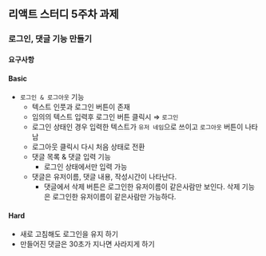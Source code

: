 ## 리액트 스터디 5주차 과제
### 로그인, 댓글 기능 만들기
#### 요구사항
#### Basic
- `로그인 & 로그아웃` 기능
    - 텍스트 인풋과 로그인 버튼이 존재
    - 임의의 텍스트 입력후 로그인 버튼 클릭시 ⇒ `로그인`
    - 로그인 상태인 경우 입력한 텍스트가 `유저 네임`으로 쓰이고 `로그아웃` 버튼이 나타남
    - 로그아웃 클릭시 다시 처음 상태로 전환
    - 댓글 목록 & 댓글 입력 기능
      - 로그인 상태에서만 입력 가능
    - 댓글은 유저이름, 댓글 내용, 작성시간이 나타난다.
      - 댓글에서 삭제 버튼은 로그인한 유저이름이 같은사람만 보인다. 삭제 기능은 로그인한 유저이름이 같은사람만 가능하다.
#### Hard
- 새로 고침해도 로그인을 유지 하기
- 만들어진 댓글은 30초가 지나면 사라지게 하기
